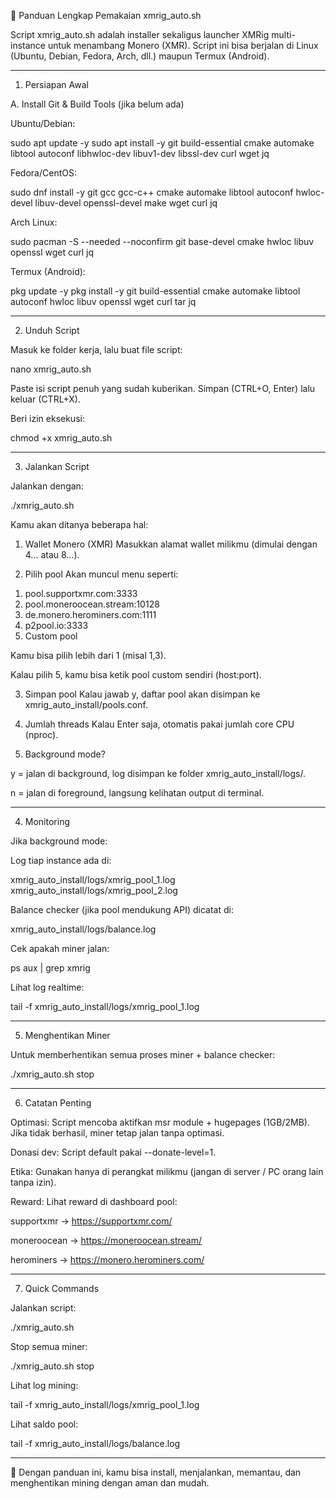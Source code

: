 📖 Panduan Lengkap Pemakaian xmrig_auto.sh

Script xmrig_auto.sh adalah installer sekaligus launcher XMRig multi-instance untuk menambang Monero (XMR).
Script ini bisa berjalan di Linux (Ubuntu, Debian, Fedora, Arch, dll.) maupun Termux (Android).


---

1. Persiapan Awal

A. Install Git & Build Tools (jika belum ada)

Ubuntu/Debian:


sudo apt update -y
sudo apt install -y git build-essential cmake automake libtool autoconf libhwloc-dev libuv1-dev libssl-dev curl wget jq

Fedora/CentOS:


sudo dnf install -y git gcc gcc-c++ cmake automake libtool autoconf hwloc-devel libuv-devel openssl-devel make wget curl jq

Arch Linux:


sudo pacman -S --needed --noconfirm git base-devel cmake hwloc libuv openssl wget curl jq

Termux (Android):


pkg update -y
pkg install -y git build-essential cmake automake libtool autoconf hwloc libuv openssl wget curl tar jq


---

2. Unduh Script

Masuk ke folder kerja, lalu buat file script:

nano xmrig_auto.sh

Paste isi script penuh yang sudah kuberikan. Simpan (CTRL+O, Enter) lalu keluar (CTRL+X).

Beri izin eksekusi:

chmod +x xmrig_auto.sh


---

3. Jalankan Script

Jalankan dengan:

./xmrig_auto.sh

Kamu akan ditanya beberapa hal:

1. Wallet Monero (XMR)
Masukkan alamat wallet milikmu (dimulai dengan 4... atau 8...).


2. Pilih pool
Akan muncul menu seperti:

1) pool.supportxmr.com:3333
2) pool.moneroocean.stream:10128
3) de.monero.herominers.com:1111
4) p2pool.io:3333
5) Custom pool

Kamu bisa pilih lebih dari 1 (misal 1,3).

Kalau pilih 5, kamu bisa ketik pool custom sendiri (host:port).



3. Simpan pool
Kalau jawab y, daftar pool akan disimpan ke xmrig_auto_install/pools.conf.


4. Jumlah threads
Kalau Enter saja, otomatis pakai jumlah core CPU (nproc).


5. Background mode?

y = jalan di background, log disimpan ke folder xmrig_auto_install/logs/.

n = jalan di foreground, langsung kelihatan output di terminal.





---

4. Monitoring

Jika background mode:

Log tiap instance ada di:

xmrig_auto_install/logs/xmrig_pool_1.log
xmrig_auto_install/logs/xmrig_pool_2.log

Balance checker (jika pool mendukung API) dicatat di:

xmrig_auto_install/logs/balance.log


Cek apakah miner jalan:


ps aux | grep xmrig

Lihat log realtime:


tail -f xmrig_auto_install/logs/xmrig_pool_1.log


---

5. Menghentikan Miner

Untuk memberhentikan semua proses miner + balance checker:

./xmrig_auto.sh stop


---

6. Catatan Penting

Optimasi: Script mencoba aktifkan msr module + hugepages (1GB/2MB). Jika tidak berhasil, miner tetap jalan tanpa optimasi.

Donasi dev: Script default pakai --donate-level=1.

Etika: Gunakan hanya di perangkat milikmu (jangan di server / PC orang lain tanpa izin).

Reward: Lihat reward di dashboard pool:

supportxmr → https://supportxmr.com/

moneroocean → https://moneroocean.stream/

herominers → https://monero.herominers.com/




---

7. Quick Commands

Jalankan script:


./xmrig_auto.sh

Stop semua miner:


./xmrig_auto.sh stop

Lihat log mining:


tail -f xmrig_auto_install/logs/xmrig_pool_1.log

Lihat saldo pool:


tail -f xmrig_auto_install/logs/balance.log


---

🎯 Dengan panduan ini, kamu bisa install, menjalankan, memantau, dan menghentikan mining dengan aman dan mudah.
